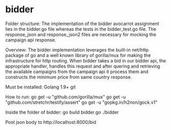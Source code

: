 # bidder

Folder structure:
The implementation of the bidder avocarrot assignment lies in the bidder.go file whereas the tests in the bidder_test.go file. The response_json and response_json2 files are necessary for mocking the campaign api response.

Overview:
The bidder implementation leverages the built-in net/http package of go and a well known library of gorilla/mux for making the infrastructure for http routing. When bidder takes a bid in our bidder api, the appropriate handler, handles this request and after quering and retrieving the available campaigns from the campaign api it process them and constructs the minimum price from same country response.

Must be installed:
Golang 1.9+
git

How to run:
go get -u "github.com/gorilla/mux"
go get -u "github.com/stretchr/testify/assert"
go get -u "gopkg.in/h2non/gock.v1"

Inside the folder of bidder:
go build bidder.go
./bidder

Post json body to http://localhost:8000/bid
